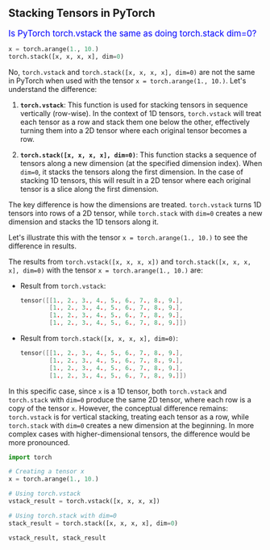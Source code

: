 ## Stacking Tensors in PyTorch

<span style="color:blue;font-size:larger;">Is PyTorch torch.vstack the same as doing torch.stack dim=0?</span>

```py
x = torch.arange(1., 10.)
torch.stack([x, x, x, x], dim=0)
```

No, `torch.vstack` and `torch.stack([x, x, x, x], dim=0)` are not the same in PyTorch when used with the tensor `x = torch.arange(1., 10.)`. Let's understand the difference:

1. **`torch.vstack`**: This function is used for stacking tensors in sequence vertically (row-wise). In the context of 1D tensors, `torch.vstack` will treat each tensor as a row and stack them one below the other, effectively turning them into a 2D tensor where each original tensor becomes a row.

2. **`torch.stack([x, x, x, x], dim=0)`**: This function stacks a sequence of tensors along a new dimension (at the specified dimension index). When `dim=0`, it stacks the tensors along the first dimension. In the case of stacking 1D tensors, this will result in a 2D tensor where each original tensor is a slice along the first dimension.

The key difference is how the dimensions are treated. `torch.vstack` turns 1D tensors into rows of a 2D tensor, while `torch.stack` with `dim=0` creates a new dimension and stacks the 1D tensors along it.

Let's illustrate this with the tensor `x = torch.arange(1., 10.)` to see the difference in results.

The results from `torch.vstack([x, x, x, x])` and `torch.stack([x, x, x, x], dim=0)` with the tensor `x = torch.arange(1., 10.)` are:

- Result from `torch.vstack`:

  ```c
  tensor([[1., 2., 3., 4., 5., 6., 7., 8., 9.],
          [1., 2., 3., 4., 5., 6., 7., 8., 9.],
          [1., 2., 3., 4., 5., 6., 7., 8., 9.],
          [1., 2., 3., 4., 5., 6., 7., 8., 9.]])
  ```

- Result from `torch.stack([x, x, x, x], dim=0)`:

  ```c
  tensor([[1., 2., 3., 4., 5., 6., 7., 8., 9.],
          [1., 2., 3., 4., 5., 6., 7., 8., 9.],
          [1., 2., 3., 4., 5., 6., 7., 8., 9.],
          [1., 2., 3., 4., 5., 6., 7., 8., 9.]])
  ```

In this specific case, since `x` is a 1D tensor, both `torch.vstack` and `torch.stack` with `dim=0` produce the same 2D tensor, where each row is a copy of the tensor `x`. However, the conceptual difference remains: `torch.vstack` is for vertical stacking, treating each tensor as a row, while `torch.stack` with `dim=0` creates a new dimension at the beginning. In more complex cases with higher-dimensional tensors, the difference would be more pronounced.

```py
import torch

# Creating a tensor x
x = torch.arange(1., 10.)

# Using torch.vstack
vstack_result = torch.vstack([x, x, x, x])

# Using torch.stack with dim=0
stack_result = torch.stack([x, x, x, x], dim=0)

vstack_result, stack_result
```

<br>
